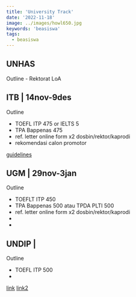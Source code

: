 ```yaml
---
title: 'University Track'
date: '2022-11-18'
image: ../images/howl650.jpg
keywords: 'beasiswa'
tags:
  - beasiswa
---
```


## UNHAS

Outline - Rektorat LoA

## ITB | 14nov-9des

Outline

- TOEFL ITP 475 or IELTS 5
- TPA Bappenas 475
- ref. letter online form x2 dosbin/rektor/kaprodi
- rekomendasi calon promotor

[guidelines](https://admission.itb.ac.id/home/pascasarjana/doktor)

## UGM | 29nov-3jan

Outline

- TOEFLT ITP 450
- TPA Bappenas 500 atau TPDA PLTI 500
- ref. letter online form x2 dosbin/rektor/kaprodi
-
-

## UNDIP |

Outline

- TOEFL ITP 500
-

[link](https://pendaftaran.undip.ac.id/)
[link2](https://pmb.undip.ac.id/)
